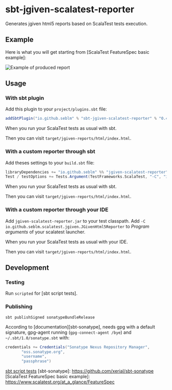 # sbt-jgiven-scalatest-reporter

Generates jgiven html5 reports based on ScalaTest tests execution.

## Example

Here is what you will get starting from [ScalaTest FeatureSpec basic example]:

![Example of produced report](/../assets/example-screenshot.png?raw=true)

## Usage

### With sbt plugin

Add this plugin to your `project/plugins.sbt` file:

```sbt
addSbtPlugin("io.github.seblm" % "sbt-jgiven-scalatest-reporter" % "0.4-SNAPSHOT")
```

When you run your ScalaTest tests as usual with sbt.

Then you can visit `target/jgiven-reports/html/index.html`.

### With a custom reporter through sbt

Add theses settings to your `build.sbt` file:

```sbt
libraryDependencies += "io.github.seblm" %% "jgiven-scalatest-reporter" % "0.4-SNAPSHOT" % Test,
Test / testOptions += Tests.Argument(TestFrameworks.ScalaTest, "-C", "io.github.seblm.scalatest.jgiven.JGivenHtml5Reporter"),
```

When you run your ScalaTest tests as usual with sbt.

Then you can visit `target/jgiven-reports/html/index.html`.

### With a custom reporter through your IDE

Add `jgiven-scalatest-reporter.jar` to your test classpath. Add
`-C io.github.seblm.scalatest.jgiven.JGivenHtml5Reporter` to _Program arguments_ of your scalatest launcher.

When you run your ScalaTest tests as usual with your IDE.

Then you can visit `target/jgiven-reports/html/index.html`.

## Development

### Testing

Run `scripted` for [sbt script tests].

### Publishing

`sbt publishSigned sonatypeBundleRelease`

According to [documentation][sbt-sonatype], needs gpg with a default signature, gpg-agent running
(`gpg-connect-agent /bye`) and `~/.sbt/1.0/sonatype.sbt` with:

```sbt
credentials += Credentials("Sonatype Nexus Repository Manager",
       "oss.sonatype.org",
       "username",
       "passphrase")
```

[sbt script tests](https://www.scala-sbt.org/1.x/docs/Testing-sbt-plugins.html)
[sbt-sonatype]: https://github.com/xerial/sbt-sonatype
[ScalaTest FeatureSpec basic example]: https://www.scalatest.org/at_a_glance/FeatureSpec
